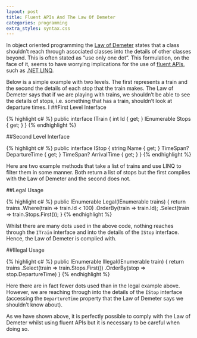 ```yaml
---
layout: post
title: Fluent APIs And The Law Of Demeter
categories: programming
extra_styles: syntax.css
---
```

In object oriented programming the [Law of Demeter](http://en.wikipedia.org/wiki/Law_of_Demeter
) states that a class shouldn’t reach through associated classes into the details of other classes beyond.  This is often stated as “use only one dot”.  This formulation, on the face of it, seems to have worrying implications for the use of [fluent APIs](http://en.wikipedia.org/wiki/Fluent_interface
), such as [.NET LINQ](https://msdn.microsoft.com/en-us/library/bb397926.aspx
).

Below is a simple example with two levels.  The first represents a train and the second the details of each stop that the train makes.  The Law of Demeter says that if we are playing with trains, we shouldn’t be able to see the details of stops, i.e. something that has a train, shouldn’t look at departure times.
I
##First Level Interface

{% highlight c# %}
public interface ITrain
{
    int Id { get; }
    IEnumerable<IStop> Stops { get; }
}
{% endhighlight %}

##Second Level Interface

{% highlight c# %}
public interface IStop
{
    string Name { get; }
    TimeSpan? DepartureTime { get; }
    TimeSpan? ArrivalTime { get; }
}
{% endhighlight %}

Here are two example methods that take a list of trains and use LINQ to filter them in some manner.  Both return a list of stops but the first complies with the Law of Demeter and the second does not.

##Legal Usage

{% highlight c# %}
public IEnumerable<IStop> Legal(IEnumerable<ITrain> trains)
{
    return trains
        .Where(train => train.Id < 100)
        .OrderBy(train => train.Id);
        .Select(train => train.Stops.First());
}
{% endhighlight %}

Whilst there are many dots used in the above code, nothing reaches through the `ITrain` interface and into the details of the `IStop` interface.  Hence, the Law of Demeter is complied with.

##Illegal Usage

{% highlight c# %}
public IEnumerable<IStop> Illegal(IEnumerable<ITrain> train)
{
    return trains
        .Select(train => train.Stops.First())
        .OrderBy(stop => stop.DepartureTime)
}
{% endhighlight %}

Here there are in fact fewer dots used than in the legal example above.  However, we are reaching through into the details of the `IStop` interface (accessing the `DepartureTime` property that the Law of Demeter says we shouldn’t know about).

As we have shown above, it is perfectly possible to comply with the Law of Demeter whilst using fluent APIs but it is necessary to be careful when doing so.


